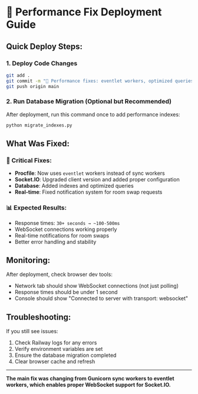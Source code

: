 # 🚀 Performance Fix Deployment Guide

## Quick Deploy Steps:

### 1. Deploy Code Changes
```bash
git add .
git commit -m "🚀 Performance fixes: eventlet workers, optimized queries, real-time notifications"
git push origin main
```

### 2. Run Database Migration (Optional but Recommended)
After deployment, run this command once to add performance indexes:
```bash
python migrate_indexes.py
```

## What Was Fixed:

### 🔧 Critical Fixes:
- **Procfile**: Now uses `eventlet` workers instead of sync workers
- **Socket.IO**: Upgraded client version and added proper configuration
- **Database**: Added indexes and optimized queries
- **Real-time**: Fixed notification system for room swap requests

### 📊 Expected Results:
- Response times: `30+ seconds → ~100-500ms`
- WebSocket connections working properly
- Real-time notifications for room swaps
- Better error handling and stability

## Monitoring:
After deployment, check browser dev tools:
- Network tab should show WebSocket connections (not just polling)
- Response times should be under 1 second
- Console should show "Connected to server with transport: websocket"

## Troubleshooting:
If you still see issues:
1. Check Railway logs for any errors
2. Verify environment variables are set
3. Ensure the database migration completed
4. Clear browser cache and refresh

---
**The main fix was changing from Gunicorn sync workers to eventlet workers, which enables proper WebSocket support for Socket.IO.** 